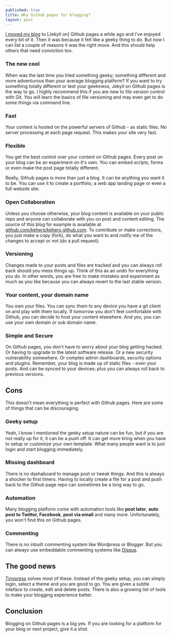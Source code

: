 ```yaml
---
published: true
title: Why Github pages for blogging?
layout: post
---
```

[I moved my blog](http://kehers.github.io/2013/02/20/moved.html) to [Jekyll on] Github pages a while ago and I've enjoyed every bit of it. Then it was because it felt like a geeky thing to do. But now I can list a couple of reasons it was the right move. And this should help others that need conviction too.

### The new cool
When was the last time you tried something geeky; something different and more adventurous than your average blogging platform? If you want to try something totally different or test your geekiness, Jekyll on Github pages is the way to go. I highly recommend this if you are new to file version control with Git. You will learn the basics of file versioning and may even get to do some things via command line.

### Fast
Your content is hosted on the powerful servers of Github - as static files. No server processing at each page request. This makes your site very fast.

### Flexible
You get the best control over your content on Github pages. Every post on your blog can be an experiment on it's own. You can embed scripts, forms or even make the post page totally different.

Really, Github pages is more than just a blog. It can be anything you want it to be. You can use it to create a portfolio, a web app landing page or even a full website site.

### Open Collaboration
Unless you choose otherwise, your blog content is available on your public repo and anyone can collaborate with you on post and content editing. The source of this blog for example is available at [github.com/kehers/kehers.github.com](http://github.com/kehers/kehers.github.com). To contribute or make corrections, you just make a copy (fork), do what you want to and notify me of the changes to accept or not (do a pull request).

### Versioning
Changes made to your posts and files are tracked and you can always roll back should you mess things up. Think of this as an undo for everything you do. In other words, you are free to make mistakes and experiment as much as you like because you can always revert to the last stable version.

### Your content, your domain name
You own your files. You can sync them to any device you have a git client on and play with them locally. If tomorrow you don't feel comfortable with Github, you can decide to host your content elsewhere.  And yes, you can use your own domain or sub domain name.

### Simple and Secure
On Github pages, you don't have to worry about your blog getting hacked. Or having to upgrade to the latest software release. Or a new security vulnerability somewhere. Or complex admin dashboards, security options and plugins. Remember, your blog is made up of static files - even your posts. And can be synced to your devices; plus you can always roll back to previous versions.

## Cons
This doesn't mean everything is perfect with Github pages. Here are some of things that can be discouraging.

### Geeky setup
Yeah, I know I mentioned the geeky setup nature can be fun, but if you are not really up for it, it can be a push off. It can get more tiring when you have to setup or customize your own template. What many people want is to just login and start blogging immediately.

### Missing dashboard
There is no dashaboard to manage post or tweak things. And this is always a shocker to first timers. Having to locally create a file for a post and push back to the Github page repo can sometimes be a long way to go.

### Automation
Many blogging platform come with automation tools like **post later**, **auto post to Twitter, Facebook**, **post via email** and many more. Unfortunately, you won't find this on Github pages.

### Commenting
There is no inbuilt commenting system like Wordpress or Blogger. But you can always use embeddable commenting systems like [Disqus](http://disqus.com/).

## The good news
 [Tinypress](https://tinypress.co) solves most of these. Instead of the geeky setup, you can simply login, select a theme and you are good to go. You are given a subtle inteface to create, edit and delete posts. There is also a growing list of tools to make your blogging experience better.

## Conclusion
Blogging on Github pages is a big yes. If you are looking for a platform for your blog or next project, give it a shot.